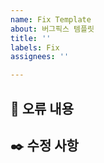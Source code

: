 ```yaml
---
name: Fix Template
about: 버그픽스 템플릿
title: ''
labels: Fix
assignees: ''

---
```


## 🚨 오류 내용

## ✒️ 수정 사항
